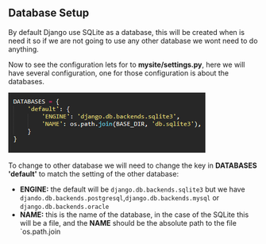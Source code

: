 ## Database Setup

By default Django use SQLite as a database, this will be created when is need it so if we are not going to use any other database we wont need to do anything.

Now to see the configuration lets for to **mysite/settings.py**, here we will have several configuration, one for those configuration is about the databases.


![001_database_settings](images/001_database_settings.png)


To change to other database we will need to change the key in **DATABASES 'default'** to match the setting of the other database:

* **ENGINE:** the default will be `django.db.backends.sqlite3` but we have `djando.db.backends.postgresql`,`django.db.backends.mysql` or `django.db.backends.oracle` 
* **NAME:** this is the name of the database, in the case of the SQLite this will be a file, and the **NAME** should be the absolute path to the file `os.path.join